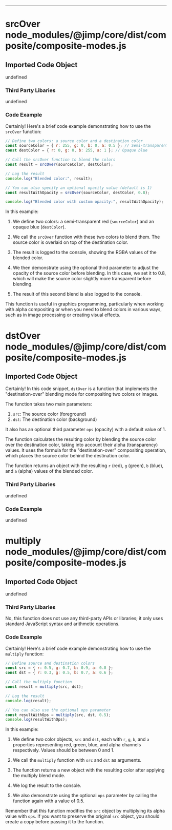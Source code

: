 

  

  
---
# srcOver node_modules/@jimp/core/dist/composite/composite-modes.js
## Imported Code Object
undefined

### Third Party Libaries

undefined

### Code Example

Certainly! Here's a brief code example demonstrating how to use the `srcOver` function:

```javascript
// Define two colors: a source color and a destination color
const sourceColor = { r: 255, g: 0, b: 0, a: 0.5 }; // Semi-transparent red
const destColor = { r: 0, g: 0, b: 255, a: 1 }; // Opaque blue

// Call the srcOver function to blend the colors
const result = srcOver(sourceColor, destColor);

// Log the result
console.log("Blended color:", result);

// You can also specify an optional opacity value (default is 1)
const resultWithOpacity = srcOver(sourceColor, destColor, 0.8);

console.log("Blended color with custom opacity:", resultWithOpacity);
```

In this example:

1. We define two colors: a semi-transparent red (`sourceColor`) and an opaque blue (`destColor`).

2. We call the `srcOver` function with these two colors to blend them. The source color is overlaid on top of the destination color.

3. The result is logged to the console, showing the RGBA values of the blended color.

4. We then demonstrate using the optional third parameter to adjust the opacity of the source color before blending. In this case, we set it to 0.8, which will make the source color slightly more transparent before blending.

5. The result of this second blend is also logged to the console.

This function is useful in graphics programming, particularly when working with alpha compositing or when you need to blend colors in various ways, such as in image processing or creating visual effects.

# dstOver node_modules/@jimp/core/dist/composite/composite-modes.js
## Imported Code Object
Certainly! In this code snippet, `dstOver` is a function that implements the "destination-over" blending mode for compositing two colors or images.

The function takes two main parameters:
1. `src`: The source color (foreground)
2. `dst`: The destination color (background)

It also has an optional third parameter `ops` (opacity) with a default value of 1.

The function calculates the resulting color by blending the source color over the destination color, taking into account their alpha (transparency) values. It uses the formula for the "destination-over" compositing operation, which places the source color behind the destination color.

The function returns an object with the resulting `r` (red), `g` (green), `b` (blue), and `a` (alpha) values of the blended color.

### Third Party Libaries

undefined

### Code Example

undefined

# multiply node_modules/@jimp/core/dist/composite/composite-modes.js
## Imported Code Object
undefined

### Third Party Libaries

No, this function does not use any third-party APIs or libraries; it only uses standard JavaScript syntax and arithmetic operations.

### Code Example

Certainly! Here's a brief code example demonstrating how to use the `multiply` function:

```javascript
// Define source and destination colors
const src = { r: 0.5, g: 0.7, b: 0.9, a: 0.8 };
const dst = { r: 0.3, g: 0.5, b: 0.7, a: 0.6 };

// Call the multiply function
const result = multiply(src, dst);

// Log the result
console.log(result);

// You can also use the optional ops parameter
const resultWithOps = multiply(src, dst, 0.5);
console.log(resultWithOps);
```

In this example:

1. We define two color objects, `src` and `dst`, each with `r`, `g`, `b`, and `a` properties representing red, green, blue, and alpha channels respectively. Values should be between 0 and 1.

2. We call the `multiply` function with `src` and `dst` as arguments.

3. The function returns a new object with the resulting color after applying the multiply blend mode.

4. We log the result to the console.

5. We also demonstrate using the optional `ops` parameter by calling the function again with a value of 0.5.

Remember that this function modifies the `src` object by multiplying its alpha value with `ops`. If you want to preserve the original `src` object, you should create a copy before passing it to the function.


  